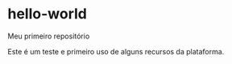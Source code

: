 # hello-world
Meu primeiro repositório

Este é um teste e primeiro uso de alguns recursos  da plataforma.
